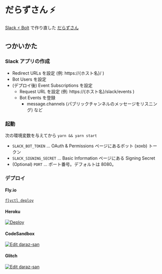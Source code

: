 # だらずさん ⚡

[Slack ⚡ Bolt](https://github.com/SlackAPI/bolt) で作り直した [だらずさん](https://github.com/daraz-tek/daraz-bot)

## つかいかた

### Slack アプリの作成

- Redirect URLs を設定 (例: https://{ホスト名}/ )
- Bot Users を設定
- (デプロイ後) Event Subscriptions を設定
  - Request URL を設定 (例: https://{ホスト名}/slack/events )
  - Bot Events を登録
    - message.channels (パブリックチャンネルのメッセージをリスニング) など

### 起動

次の環境変数を与えてから `yarn && yarn start`

- `SLACK_BOT_TOKEN` ... OAuth & Permissions ページにあるボット (xoxb) トークン
- `SLACK_SIGNING_SECRET` ... Basic Information ページにある Signing Secret
- (Optional) `PORT` ... ポート番号。デフォルトは 8080。

### デプロイ

#### Fly.io

[`flyctl deploy`](https://fly.io/docs/speedrun/)

#### Heroku

[![Deploy](https://www.herokucdn.com/deploy/button.svg)](https://heroku.com/deploy?template=https://github.com/kou029w/daraz-san)

#### CodeSandbox

[![Edit daraz-san](https://codesandbox.io/static/img/play-codesandbox.svg)](https://codesandbox.io/s/github/kou029w/daraz-san)

#### Glitch

[![Edit daraz-san](https://img.shields.io/badge/glitch-edit-33f?logo=glitch&style=for-the-badge)](https://glitch.com/edit/#!/kou029w-daraz-san)
